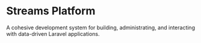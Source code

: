 # Streams Platform

A cohesive development system for building, administrating, and interacting with data-driven Laravel applications.
